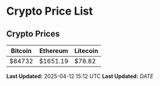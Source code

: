 # Crypto Price List

## Crypto Prices
| Bitcoin | Ethereum | Litecoin |
| ------- | -------- | -------- |
| $84732 | $1651.19 | $78.82 |
**Last Updated:** 2025-04-12 15:12 UTC
**Last Updated:** $DATE$

